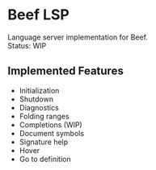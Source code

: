 # Beef LSP
Language server implementation for Beef.  
Status: WIP

## Implemented Features
 - Initialization
 - Shutdown
 - Diagnostics
 - Folding ranges
 - Completions (WIP)
 - Document symbols
 - Signature help
 - Hover
 - Go to definition